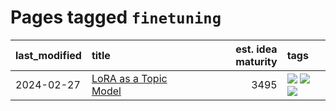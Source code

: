 # Pages tagged `finetuning`

|last_modified|title|est. idea maturity|tags
|:---|:---|---:|:---|
|2024-02-27|[LoRA as a Topic Model](../lora_lda.md)|3495|[![](https://img.shields.io/badge/tag-experimental-b08442)](../tags/experimental.md) [![](https://img.shields.io/badge/tag-finetuning-dce8fa)](../tags/finetuning.md) [![](https://img.shields.io/badge/tag-nlp-82f36e)](../tags/nlp.md)|